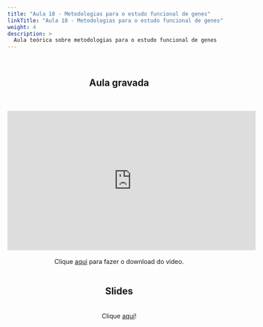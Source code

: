 ```yaml
---
title: "Aula 18 - Metodologias para o estudo funcional de genes"
linkTitle: "Aula 18 - Metodologias para o estudo funcional de genes"
weight: 4
description: >
  Aula teórica sobre metodologias para o estudo funcional de genes
---
```

<br>
<div align="center">
<h2>Aula gravada</h2>
<br><br>
<iframe width="560" height="315" src="https://www.youtube.com/embed/TNK5DBqOgwY" frameborder="0" allow="accelerometer; autoplay; clipboard-write; encrypted-media; gyroscope; picture-in-picture" allowfullscreen></iframe>
<br><br>
Clique <a href="https://photos.app.goo.gl/2rSHz6PfdY4eSFW1A">aqui</a> para fazer o download do vídeo. 
<br><br>

<h2>Slides</h2>
<br>
Clique <a href="https://github.com/desirrepetters/cursogenomicaegenetica.ufpr/raw/master/userguide/content/pt-br/docs/teoricas/slides/aula_18.pdf">aqui</a>!
<br><br>

</div>